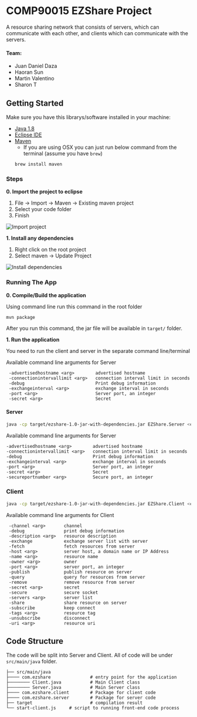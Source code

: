 COMP90015 EZShare Project
===========================
A resource sharing network that consists of servers, which can communicate with each other, and clients which can communicate with the servers.

#### Team:
* Juan Daniel Daza
* Haoran Sun
* Martin Valentino
* Sharon T

Getting Started
---------------
Make sure you have this librarys/software installed in your machine:
* [Java 1.8](http://www.oracle.com/technetwork/java/javase/downloads/jdk8-downloads-2133151.html)
* [Eclipse IDE](https://eclipse.org/downloads/packages/eclipse-ide-java-developers/neon2)
* [Maven](https://maven.apache.org/install.html)
    * If you are using OSX you can just run below command from the terminal (assume you have `brew`)
    ```
    brew install maven
    ```

### Steps
**0. Import the project to eclipse**

1. File -> Import -> Maven -> Existing maven project
2. Select your code folder
3. Finish

![Import project](https://media.giphy.com/media/l0Iy6gQxboYSaCw3m/giphy.gif)

**1. Install any dependencies**

1. Right click on the root project
2. Select maven -> Update Project

![Install dependencies](https://media.giphy.com/media/3og0IvfO0V3XmQmaEo/giphy.gif)


### Running The App
**0. Compile/Build the application**

Using command line run this command in the root folder
```bash
mvn package
```

After you run this command, the jar file will be available in `target/` folder.

**1. Run the application**

You need to run the client and server in the separate command line/terminal

Available command line arguments for Server

```
 -advertisedhostname <arg>        advertised hostname
 -connectionintervallimit <arg>   connection interval limit in seconds
 -debug                           Print debug information
 -exchangeinterval <arg>          exchange interval in seconds
 -port <arg>                      Server port, an integer
 -secret <arg>                    Secret
```

#### Server
```bash
java -cp target/ezshare-1.0-jar-with-dependencies.jar EZShare.Server <command line arguments>
```

Available command line arguments for Server

```
-advertisedhostname <arg>        advertised hostname
-connectionintervallimit <arg>   connection interval limit in seconds
-debug                           Print debug information
-exchangeinterval <arg>          exchange interval in seconds
-port <arg>                      Server port, an integer
-secret <arg>                    Secret
-secureportnumber <arg>          Secure port, an integer
```




### Client
```bash
java -cp target/ezshare-1.0-jar-with-dependencies.jar EZShare.Client <command line arguments>
```

Available command line arguments for Client

```
 -channel <arg>       channel
 -debug               print debug information
 -description <arg>   resource description
 -exchange            exchange server list with server
 -fetch               fetch resources from server
 -host <arg>          server host, a domain name or IP Address
 -name <arg>          resource name
 -owner <arg>         owner
 -port <arg>          server port, an integer
 -publish             publish resource on server
 -query               query for resources from server
 -remove              remove resource from server
 -secret <arg>        secret
 -secure              secure socket
 -servers <arg>       server list
 -share               share resource on server
 -subscribe           keep connect
 -tags <arg>          resource tag
 -unsubscribe         disconnect
 -uri <arg>           resource uri
```

Code Structure
---------------
The code will be split into Server and Client. All of code will be under `src/main/java` folder.

    ├── src/main/java              
    ├──── com.ezshare               # entry point for the application
    ├──────── Client.java           # Main Client class
    ├──────── Server.java           # Main Server class
    ├──── com.ezshare.client        # Package for client code
    ├──── com.ezshare.server        # Package for server code
    ├── target                      # compilation result
    └── start-client.js     # script to running front-end code process



